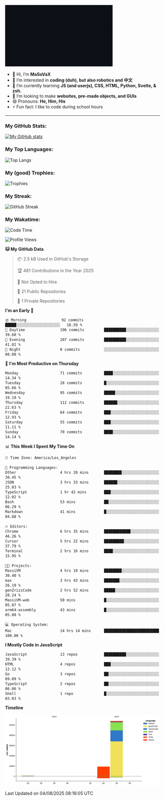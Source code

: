 <img src="profile-up.gif" alt="Profile Up" width="350px" height="200px">

- 👋 Hi, I’m **MaSoVaX**
- 👀 I’m interested in **coding (duh), but also robotics and 中文**
- 🌱 I’m currently learning **JS (and userjs), CSS, HTML, Python, Svelte, & zsh.**
- 💞️ I’m looking to make **websites, pre-made objects, and GUIs**
- 😄 Pronouns: **He, Him, His**
- ⚡ Fun fact: I like to code during school hours
  
---

### My GitHub Stats:
[![My GitHub stats](https://github-readme-stats.vercel.app/api?username=genzrizzcode&show_icons=true&theme=github_dark&hide_border=true&show=discussions_started,discussions_answered&rank_icon=percentile)](https://github.com/genZrizzCode)

### My Top Languages:
![Top Langs](https://github-readme-stats.vercel.app/api/top-langs/?username=genzrizzcode&langs_count=20&show_icons=true&theme=github_dark&hide_border=true&layout=compact)

### My (good) Trophies:
![Trophies](https://github-profile-trophy.vercel.app/?username=genzrizzcode&rank=SECRET,SSS,SS,S,AAA,AA,A,B&theme=matrix&column=3&margin-w=10&margin-h=10)

### My Streak:
![GitHub Streak](https://streak-stats.demolab.com?user=genZrizzCode&theme=highcontrast&border_radius=25&date_format=M%20j%5B%2C%20Y%5D&card_width=525&stroke=EB5454)

### My Wakatime:
<!--START_SECTION:waka-->
![Code Time](http://img.shields.io/badge/Code%20Time-41%20hrs%2030%20mins-blue)

![Profile Views](http://img.shields.io/badge/Profile%20Views-56-blue)

**🐱 My GitHub Data** 

> 📦 2.5 kB Used in GitHub's Storage 
 > 
> 🏆 481 Contributions in the Year 2025
 > 
> 🚫 Not Opted to Hire
 > 
> 📜 21 Public Repositories 
 > 
> 🔑 1 Private Repositories 
 > 
**I'm an Early 🐤** 

```text
🌞 Morning                92 commits          █████░░░░░░░░░░░░░░░░░░░░   18.59 % 
🌆 Daytime                196 commits         ██████████░░░░░░░░░░░░░░░   39.60 % 
🌃 Evening                207 commits         ██████████░░░░░░░░░░░░░░░   41.82 % 
🌙 Night                  0 commits           ░░░░░░░░░░░░░░░░░░░░░░░░░   00.00 % 
```
📅 **I'm Most Productive on Thursday** 

```text
Monday                   71 commits          ████░░░░░░░░░░░░░░░░░░░░░   14.34 % 
Tuesday                  28 commits          █░░░░░░░░░░░░░░░░░░░░░░░░   05.66 % 
Wednesday                95 commits          █████░░░░░░░░░░░░░░░░░░░░   19.19 % 
Thursday                 112 commits         ██████░░░░░░░░░░░░░░░░░░░   22.63 % 
Friday                   64 commits          ███░░░░░░░░░░░░░░░░░░░░░░   12.93 % 
Saturday                 55 commits          ███░░░░░░░░░░░░░░░░░░░░░░   11.11 % 
Sunday                   70 commits          ████░░░░░░░░░░░░░░░░░░░░░   14.14 % 
```


📊 **This Week I Spent My Time On** 

```text
🕑︎ Time Zone: America/Los_Angeles

💬 Programming Languages: 
Other                    4 hrs 20 mins       ████████░░░░░░░░░░░░░░░░░   30.45 % 
JSON                     3 hrs 33 mins       ██████░░░░░░░░░░░░░░░░░░░   25.03 % 
TypeScript               1 hr 42 mins        ███░░░░░░░░░░░░░░░░░░░░░░   12.02 % 
Bash                     53 mins             ██░░░░░░░░░░░░░░░░░░░░░░░   06.29 % 
Markdown                 41 mins             █░░░░░░░░░░░░░░░░░░░░░░░░   04.88 % 

🔥 Editors: 
Chrome                   6 hrs 35 mins       ████████████░░░░░░░░░░░░░   46.26 % 
Cursor                   5 hrs 22 mins       █████████░░░░░░░░░░░░░░░░   37.79 % 
Terminal                 2 hrs 16 mins       ████░░░░░░░░░░░░░░░░░░░░░   15.95 % 

🐱‍💻 Projects: 
MassiVM                  4 hrs 19 mins       ████████░░░░░░░░░░░░░░░░░   30.40 % 
max                      3 hrs 43 mins       ███████░░░░░░░░░░░░░░░░░░   26.19 % 
genZrizzCode             2 hrs 52 mins       █████░░░░░░░░░░░░░░░░░░░░   20.24 % 
MassiVM-web              50 mins             █░░░░░░░░░░░░░░░░░░░░░░░░   05.87 % 
arm64-assembly           43 mins             █░░░░░░░░░░░░░░░░░░░░░░░░   05.08 % 

💻 Operating System: 
Mac                      14 hrs 14 mins      █████████████████████████   100.00 % 
```

**I Mostly Code in JavaScript** 

```text
JavaScript               13 repos            ██████████░░░░░░░░░░░░░░░   39.39 % 
HTML                     4 repos             ███░░░░░░░░░░░░░░░░░░░░░░   12.12 % 
Go                       3 repos             ██░░░░░░░░░░░░░░░░░░░░░░░   09.09 % 
TypeScript               2 repos             ██░░░░░░░░░░░░░░░░░░░░░░░   06.06 % 
Shell                    1 repo              █░░░░░░░░░░░░░░░░░░░░░░░░   03.03 % 
```



**Timeline**

![Lines of Code chart](https://raw.githubusercontent.com/genZrizzCode/genZrizzCode/main/assets/bar_graph.png)


 Last Updated on 04/08/2025 08:16:05 UTC
<!--END_SECTION:waka-->
